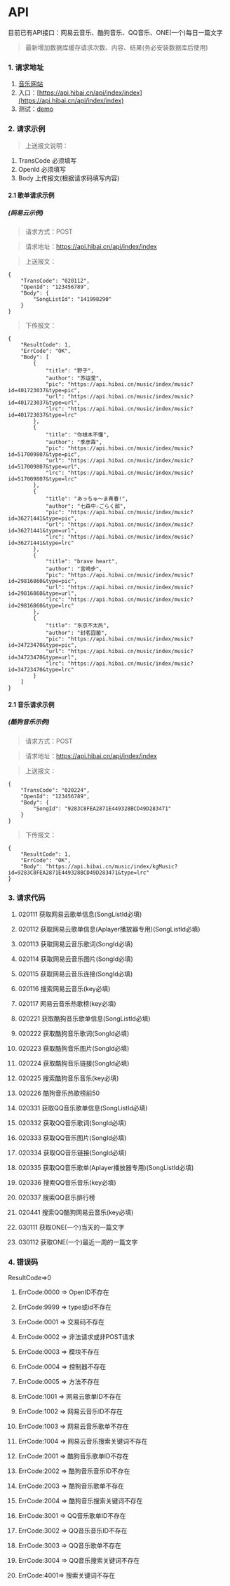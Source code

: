 API
===
目前已有API接口：网易云音乐、酷狗音乐、QQ音乐、ONE(一个)每日一篇文字
>最新增加数据库缓存请求次数、内容、结果(务必安装数据库后使用)
### 1. 请求地址
1. [音乐网站](https://www.7cwa.com)
2. 入口：[https://api.hibai.cn/api/index/index](https://api.hibai.cn/api/index/index)
3. 测试：[demo](https://api.hibai.cn/api/demo/index)

### 2. 请求示例
>上送报文说明：
1. TransCode 必须填写
2. OpenId 必须填写
3. Body 上传报文(根据请求码填写内容)
#### 2.1 歌单请求示例
##### (网易云示例)
>请求方式：POST

>请求地址：https://api.hibai.cn/api/index/index

>上送报文：
```
{
    "TransCode": "020112",
    "OpenId": "123456789",
    "Body": {
        "SongListId": "141998290"
    }
}
```

>下传报文：
```
{
    "ResultCode": 1,
    "ErrCode": "OK",
    "Body": [
        {
            "title": "野子",
            "author": "苏运莹",
            "pic": "https://api.hibai.cn/music/index/music?id=401723037&type=pic",
            "url": "https://api.hibai.cn/music/index/music?id=401723037&type=url",
            "lrc": "https://api.hibai.cn/music/index/music?id=401723037&type=lrc"
        },
        {
            "title": "你根本不懂",
            "author": "季彦霖",
            "pic": "https://api.hibai.cn/music/index/music?id=517009807&type=pic",
            "url": "https://api.hibai.cn/music/index/music?id=517009807&type=url",
            "lrc": "https://api.hibai.cn/music/index/music?id=517009807&type=lrc"
        },
        {
            "title": "あっちゅ～ま青春!",
            "author": "七森中☆ごらく部",
            "pic": "https://api.hibai.cn/music/index/music?id=36271441&type=pic",
            "url": "https://api.hibai.cn/music/index/music?id=36271441&type=url",
            "lrc": "https://api.hibai.cn/music/index/music?id=36271441&type=lrc"
        },
        {
            "title": "brave heart",
            "author": "宮崎歩",
            "pic": "https://api.hibai.cn/music/index/music?id=29816860&type=pic",
            "url": "https://api.hibai.cn/music/index/music?id=29816860&type=url",
            "lrc": "https://api.hibai.cn/music/index/music?id=29816860&type=lrc"
        },
        {
            "title": "东京不太热",
            "author": "封茗囧菌",
            "pic": "https://api.hibai.cn/music/index/music?id=34723470&type=pic",
            "url": "https://api.hibai.cn/music/index/music?id=34723470&type=url",
            "lrc": "https://api.hibai.cn/music/index/music?id=34723470&type=lrc"
        }
    ]
}
```
#### 2.1 音乐请求示例
##### (酷狗音乐示例)
>请求方式：POST

>请求地址：https://api.hibai.cn/api/index/index

>上送报文：
```
{
    "TransCode": "020224",
    "OpenId": "123456789",
    "Body": {
        "SongId": "9283C8FEA2871E449328BCD49D283471"
    }
}
````

>下传报文：
```
{
    "ResultCode": 1,
    "ErrCode": "OK",
    "Body": "https://api.hibai.cn/music/index/kgMusic?id=9283C8FEA2871E449328BCD49D283471&type=lrc"
}
```

### 3. 请求代码

1. 020111 获取网易云歌单信息(SongListId必填)
1. 020112 获取网易云歌单信息(Aplayer播放器专用)(SongListId必填)
1. 020113 获取网易云音乐歌词(SongId必填)
1. 020114 获取网易云音乐图片(SongId必填)
1. 020115 获取网易云音乐连接(SongId必填)
1. 020116 搜索网易云音乐(key必填)
1. 020117 网易云音乐热歌榜(key必填)

1. 020221 获取酷狗音乐歌单信息(SongListId必填)
1. 020222 获取酷狗音乐歌词(SongId必填)
1. 020223 获取酷狗音乐图片(SongId必填)
1. 020224 获取酷狗音乐链接(SongId必填)
1. 020225 搜索酷狗音乐音乐(key必填)
1. 020226 酷狗音乐热歌榜前50

1. 020331 获取QQ音乐歌单信息(SongListId必填)
1. 020332 获取QQ音乐歌词(SongId必填)
1. 020333 获取QQ音乐图片(SongId必填)
1. 020334 获取QQ音乐链接(SongId必填)
1. 020335 获取QQ音乐歌单(Aplayer播放器专用)(SongListId必填)
1. 020336 搜索QQ音乐音乐(key必填)
1. 020337 搜索QQ音乐排行榜

1. 020441 搜索QQ酷狗网易云音乐(key必填)

1. 030111 获取ONE(一个)当天的一篇文字
1. 030112 获取ONE(一个)最近一周的一篇文字


### 4. 错误码

ResultCode=>0

1. ErrCode:0000 => OpenID不存在
1. ErrCode:9999 => type或id不存在
1. ErrCode:0001 => 交易码不存在
1. ErrCode:0002 => 非法请求或非POST请求
1. ErrCode:0003 => 模块不存在
1. ErrCode:0004 => 控制器不存在
1. ErrCode:0005 => 方法不存在

1. ErrCode:1001 => 网易云歌单ID不存在
1. ErrCode:1002 => 网易云音乐ID不存在
1. ErrCode:1003 => 网易云音乐歌单不存在
1. ErrCode:1004 => 网易云音乐搜索关键词不存在

1. ErrCode:2001 => 酷狗音乐歌单ID不存在
1. ErrCode:2002 => 酷狗音乐音乐ID不存在
1. ErrCode:2003 => 酷狗音乐歌单不存在
1. ErrCode:2004 => 酷狗音乐搜索关键词不存在

1. ErrCode:3001 => QQ音乐歌单ID不存在
1. ErrCode:3002 => QQ音乐音乐ID不存在
1. ErrCode:3003 => QQ音乐歌单不存在
1. ErrCode:3004 => QQ音乐搜索关键词不存在

1. ErrCode:4001=> 搜索关键词不存在
